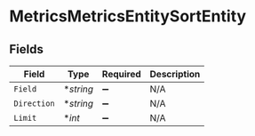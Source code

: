 # MetricsMetricsEntitySortEntity


## Fields

| Field              | Type               | Required           | Description        |
| ------------------ | ------------------ | ------------------ | ------------------ |
| `Field`            | **string*          | :heavy_minus_sign: | N/A                |
| `Direction`        | **string*          | :heavy_minus_sign: | N/A                |
| `Limit`            | **int*             | :heavy_minus_sign: | N/A                |
